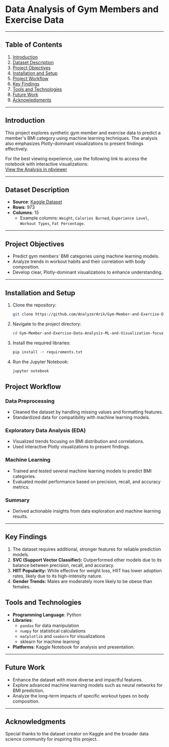 # Data Analysis of Gym Members and Exercise Data

---

## **Table of Contents**
1. [Introduction](#introduction)  
2. [Dataset Description](#dataset-description)  
3. [Project Objectives](#project-objectives)  
4. [Installation and Setup](#installation-and-setup)  
5. [Project Workflow](#project-workflow)  
6. [Key Findings](#key-findings)  
7. [Tools and Technologies](#tools-and-technologies)  
8. [Future Work](#future-work)  
9. [Acknowledgments](#acknowledgments)  

---

## **Introduction**
This project explores synthetic gym member and exercise data to predict a member's BMI category using machine learning techniques. The analysis also emphasizes Plotly-dominant visualizations to present findings effectively.  

For the best viewing experience, use the following link to access the notebook with interactive visualizations:  
[View the Analysis in nbviewer](https://nbviewer.org/github/AnalyzerArik/Gym-Member-and-Exercise-Data-Analysis-ML-and-Visualization-focus-/blob/main/gym-member-data-analysis-2.ipynb)

---

## **Dataset Description**
- **Source**: [Kaggle Dataset](https://www.kaggle.com/datasets/valakhorasani/gym-members-exercise-dataset)  
- **Rows**: 973  
- **Columns**: 15  
  - Example columns: `Weight`, `Calories Burned`, `Experience Level`, `Workout Types`, `Fat Percentage`.  

---

## **Project Objectives**
- Predict gym members’ BMI categories using machine learning models.  
- Analyze trends in workout habits and their correlation with body composition.  
- Develop clear, Plotly-dominant visualizations to enhance understanding.  

---

## **Installation and Setup**
1. Clone the repository:
   ```bash
   git clone https://github.com/AnalyzerArik/Gym-Member-and-Exercise-Data-Analysis-ML-and-Visualization-focus.git
2. Navigate to the project directory:
   ```bash
   cd Gym-Member-and-Exercise-Data-Analysis-ML-and-Visualization-focus
3. Install the required libraries:
   ```bash
   pip install -r requirements.txt
4. Run the Jupyter Notebook:
   ```bash
   jupyter notebook

   
## **Project Workflow**

### **Data Preprocessing**
- Cleaned the dataset by handling missing values and formatting features.
- Standardized data for compatibility with machine learning models.

### **Exploratory Data Analysis (EDA)**
- Visualized trends focusing on BMI distribution and correlations.
- Used interactive Plotly visualizations to present findings.

### **Machine Learning**
- Trained and tested several machine learning models to predict BMI categories.
- Evaluated model performance based on precision, recall, and accuracy metrics.

### **Summary**
- Derived actionable insights from data exploration and machine learning results.

---

## **Key Findings**
1. The dataset requires additional, stronger features for reliable prediction models.
2. **SVC (Support Vector Classifier):** Outperformed other models due to its balance between precision, recall, and accuracy.
3. **HIIT Popularity:** While effective for weight loss, HIIT has lower adoption rates, likely due to its high-intensity nature.
4. **Gender Trends:** Males are moderately more likely to be obese than females.


## **Tools and Technologies**
- **Programming Language**: Python  
- **Libraries**:  
  - `pandas` for data manipulation  
  - `numpy` for statistical calculations  
  - `matplotlib` and `seaborn` for visualizations
  - sklearn for machine learning
- **Platforms**: Kaggle Notebook for analysis and presentation.

---

## **Future Work**
- Enhance the dataset with more diverse and impactful features.
- Explore advanced machine learning models such as neural networks for BMI prediction.
- Analyze the long-term impacts of specific workout types on body composition.

---

## **Acknowledgments**
Special thanks to the dataset creator on Kaggle and the broader data science community for inspiring this project.
